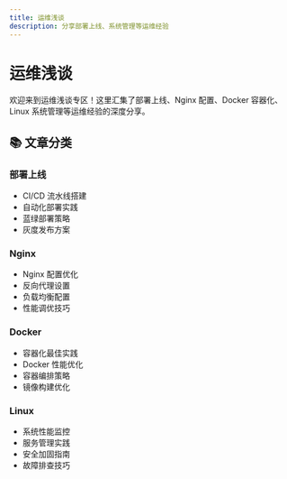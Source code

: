 ```yaml
---
title: 运维浅谈
description: 分享部署上线、系统管理等运维经验
---
```


# 运维浅谈

欢迎来到运维浅谈专区！这里汇集了部署上线、Nginx 配置、Docker 容器化、Linux 系统管理等运维经验的深度分享。

## 📚 文章分类

### 部署上线

- CI/CD 流水线搭建
- 自动化部署实践
- 蓝绿部署策略
- 灰度发布方案

### Nginx

- Nginx 配置优化
- 反向代理设置
- 负载均衡配置
- 性能调优技巧

### Docker

- 容器化最佳实践
- Docker 性能优化
- 容器编排策略
- 镜像构建优化

### Linux

- 系统性能监控
- 服务管理实践
- 安全加固指南
- 故障排查技巧
